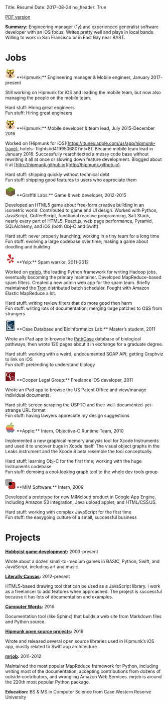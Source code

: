Title: Résumé
Date: 2017-08-24
no_header: True

[PDF version](/downloads/Steve_Johnson_resume.pdf)

**Summary:** Engineering manager (1y) and experienced generalist software developer with an iOS focus. Writes pretty well and plays in local bands. Willing to work in San Francisco or in East Bay near BART.

# Jobs

<img class="resume-image" src="/img/companies/hipmunk.png" alt="logo">
**Hipmunk:** Engineering manager & Mobile engineer, January 2017-present

Still working on Hipmunk for iOS and leading the mobile team, but now also
managing the people on the mobile team.

Hard stuff: Hiring great engineers  
Fun stuff: Hiring great engineers

<img class="resume-image" src="/img/companies/hipmunk.png" alt="logo">
**Hipmunk:** Mobile developer & team lead, July 2015-December 2016

Worked on [Hipmunk for iOS](https://itunes.apple.com/us/app/hipmunk-travel-
hotels- flights/id419950680?mt=8). Became mobile team lead in January 2016.
Successfully rearchitected a messy code base without rewriting it all at once
or slowing down feature development. Blogged about it at
[http://hipmunk.github.io](http://hipmunk.github.io).

Hard stuff: shipping quickly without technical debt  
Fun stuff: shipping good features to users who appreciate them

<img class="resume-image" src="/img/companies/graffiti.png" alt="logo">
**Graffiti Labs:** Game & web developer, 2012-2015

Developed an HTML5 game about free-form creative building in an isometric
world. Contributed to game and UI design. Worked with Python, JavaScript,
CoffeeScript, functional reactive programming, Salt Stack, nearly every part
of HTML5, React.js, web page performance, Pyramid, SQLAlchemy, and iOS (both
Obj-C and Swift).

Hard stuff: never properly launching; working in a tiny team for a long time  
Fun stuff: evolving a large codebase over time; making a game about doodling and building

<img class="resume-image" src="/img/companies/yelp.png" alt="logo">
**Yelp:** Spam warrior, 2011-2012

Worked on [mrjob](http://mrjob.readthedocs.org), the leading Python framework
for writing Hadoop jobs, eventually becoming the primary maintainer. Developed
MapReduce-based spam filters. Created a new admin web app for the spam team.
Briefly maintained the [Tron](https://github.com/Yelp/Tron) distributed batch
scheduler. Fought with Amazon Elastic MapReduce a lot.

Hard stuff: writing review filters that do more good than harm  
Fun stuff: writing lots of documentation; merging large patches to OSS from strangers

<img class="resume-image" src="/img/companies/cwru.png" alt="logo">
**Case Database and Bioinformatics Lab:** Master’s student, 2011

Wrote an iPad app to browse the [PathCase](http://nashua.cwru.edu/pathwaysweb/)
database of biological pathways, then wrote 120 pages about it in exchange for
a graduate degree.

Hard stuff: working with a weird, undocumented SOAP API; getting Graphviz to link on iOS  
Fun stuff: pretending to understand biology

<img class="resume-image" src="/img/companies/clg.png" alt="logo">
**Cooper Legal Group:** Freelance iOS developer, 2011

Wrote an iPad app to browse the US Patent Office and view/manage individual
documents.

Hard stuff: screen scraping the USPTO and their well-documented-yet-strange URL format  
Fun stuff: having lawyers appreciate my design suggestions

<img class="resume-image" src="/img/companies/apple.png" alt="logo">
**Apple:** Intern, Objective-C Runtime Team, 2010

Implemented a new graphical memory analysis tool for Xcode Instruments and used
it to uncover bugs in Xcode itself. The visual object graphs in the Leaks
instrument and the Xcode 8 beta resemble the tool conceptually.

Hard stuff: learning Obj-C for the first time; working with the huge Instruments codebase  
Fun stuff: demoing a cool-looking graph tool to the whole dev tools group

<img class="resume-image" src="/img/companies/mim.png" alt="logo">
**MIM Software:** Intern, 2009

Developed a prototype for new MIMcloud product in Google App Engine, including
Amazon S3 integration, Java upload applet, and HTML/CSS/JS.

Hard stuff: working with complex JavaScript for the first time  
Fun stuff: the easygoing culture of a small, successful business

# Projects

**[Hobbyist game development](http://steveasleep.com/games.html):** 2003-present

Wrote about a dozen small-to-medium games in BASIC, Python, Swift, and JavaScript, including art and music.

**[Literally Canvas](http://literallycanvas.com):** 2012-present

HTML5-based drawing tool that can be used as a JavaScript library. I work as a
freelancer to add features when approached. The project is successful because
it has lots of documentation and examples.

**[Computer Words](http://steveasleep.com/computerwords):** 2016

Documentation tool (like Sphinx) that builds a web site from Markdown files and Python source.

**[Hipmunk open source projects](http://hipmunk.github.io/):** 2016

Wrote and released several open source libraries used in Hipmunk’s iOS app,
mostly related to Swift app architecture.

**[mrjob](http://mrjob.readthedocs.org/):** 2011-2012

Maintained the most popular MapReduce framework for Python, including writing
most of the documentation, accepting contributions from dozens of outside
contributors, and wrangling Amazon Web Services. mrjob is around the 220th most
popular Python package.

**Education:** BS & MS in Computer Science from Case Western Reserve University
